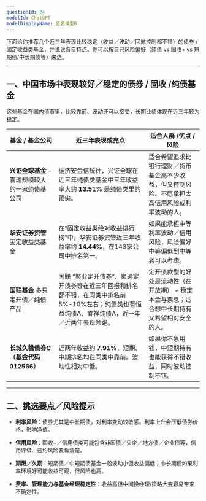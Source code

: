 ```yaml
---
questionId: 24
modelId: ChatGPT
modelDisplayName: 匿名模型B
---
```

下面给你推荐几个近三年表现比较稳定（收益／波动／回撤控制都不错）的债券 / 固定收益类基金，并说说各自特点。你可以按自己风险偏好（纯债 vs 固收+ vs 短期债/中长期债等）来选。

---

## 一、中国市场中表现较好／稳定的债券 / 固收 /纯债基金

这些基金在国内债市里，比较靠前、波动还可以接受，长期业绩体现在近三年较为稳定。

| 基金 / 基金公司                   | 近三年表现或亮点                                                                      | 适合人群 /优点 /风险                                    |
| --------------------------- | ----------------------------------------------------------------------------- | ----------------------------------------------- |
| **兴证全球基金** - 管理规模较大的一家纯债基公司 | 据济安金信统计，兴证全球在近三年纯债类基金中三年收益率大约 **13.51%** 是纯债类里的顶尖。                            | 适合希望追求比银行理财／货币基金高不少收益，但又控制风险、不愿承担太高信用风险或利率波动的人。 |
| **华安证券资管** 固定收益类基金          | 在“固定收益类绝对收益排行榜”中，华安证券资管近三年收益率约 **14.44%**，在143家公司中排名第一。                       | 如果能承担中等利率波动／信用风险，风险偏好中等偏低到中等者可以考虑。              |
| **国联基金** 多只定开债／纯债产品         | 国联 “聚业定开债券”、聚通定开债券等在近三年回报和排名都不错，在同类中排名前5%-10%左右；纯债类也有恒益纯债A、睿祥纯债A，近一年／近两年表现领跑。 | 定开债款型的好处是流动性（在开放期） + 稳定本金与票息；适合想中长期持有又希望相对安全的人。 |
| **长城久稳债券C（基金代码 012566）**    | 近两年收益约 **7.91%**，短期、中期排名均在同类中靠前。波动性相对中低。                                      | 如果你不急用钱，中短期持有也能获得不错收益，同时波动控制不错。                 |

---

## 二、挑选要点／风险提示

- **利率风险**：债券尤其是中长期债，对利率变动较敏感。利率上升会压低债券价格，影响净值。
    
- **信用风险**：固收+／信用债类可能包含非国债／央企／地方债／企业债等，信用评级、违约风险要看清楚。
    
- **期限／久期**：短期债／中短期债基金一般波动小但收益偏低；中长期债如果利率环境好可能收益可观，但风险也高。
    
- **费率、管理能力与基金经理稳定性**：收益高但中间换经理/策略大变容易带来不确定性。